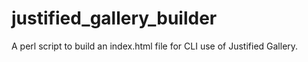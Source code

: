 justified_gallery_builder
=========================

A perl script to build an index.html file for CLI use of Justified Gallery.
